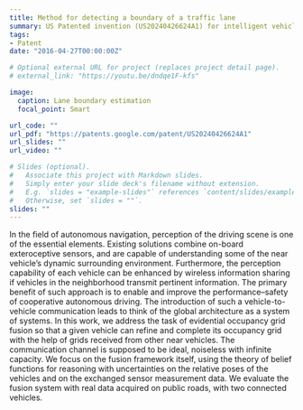 ```yaml
---
title: Method for detecting a boundary of a traffic lane
summary: US Patented invention (US20240426624A1) for intelligent vehicle perception of lane boudaries
tags:
- Patent
date: "2016-04-27T00:00:00Z"

# Optional external URL for project (replaces project detail page).
# external_link: "https://youtu.be/dndqe1F-kfs"

image:
  caption: Lane boundary estimation
  focal_point: Smart

url_code: ""
url_pdf: "https://patents.google.com/patent/US20240426624A1"
url_slides: ""
url_video: ""

# Slides (optional).
#   Associate this project with Markdown slides.
#   Simply enter your slide deck's filename without extension.
#   E.g. `slides = "example-slides"` references `content/slides/example-slides.md`.
#   Otherwise, set `slides = ""`.
slides: ""
---
```


In the field of autonomous navigation, perception of
the driving scene is one of the essential elements. Existing solutions combine on-board exteroceptive sensors, and are capable of
understanding some of the near vehicle’s dynamic surrounding
environment. Furthermore, the perception capability of each
vehicle can be enhanced by wireless information sharing if
vehicles in the neighborhood transmit pertinent information.
The primary benefit of such approach is to enable and improve
the performance–safety of cooperative autonomous driving. The
introduction of such a vehicle-to-vehicle communication leads to
think of the global architecture as a system of systems. In this
work, we address the task of evidential occupancy grid fusion so
that a given vehicle can refine and complete its occupancy grid
with the help of grids received from other near vehicles. The
communication channel is supposed to be ideal, noiseless with
infinite capacity. We focus on the fusion framework itself, using
the theory of belief functions for reasoning with uncertainties on
the relative poses of the vehicles and on the exchanged sensor
measurement data. We evaluate the fusion system with real data
acquired on public roads, with two connected vehicles.
